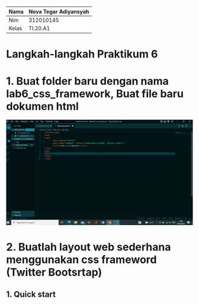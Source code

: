 | Nama | Nova Tegar Adiyansyah |
| ------ | ---------------- |
|Nim | 312010145   |
| Kelas | TI.20.A1 |

# Langkah-langkah Praktikum 6 <br>

 # 1. Buat folder baru dengan nama lab6_css_framework, Buat file baru dokumen html<br>

 ![lab6web](img/ss1.png)

 # 2. Buatlah layout web sederhana menggunakan css frameword (Twitter Bootsrtap)<br>

 ## 1. Quick start 
